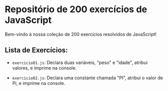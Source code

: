# Repositório de 200 exercícios de JavaScript

Bem-vindo à nossa coleção de 200 exercícios resolvidos de JavaScript! 

## Lista de Exercícios:

- `exercicio01.js`: Declara duas variáveis, "peso" e "idade", atribui valores, e imprime na console.

- `exercicio02.js`: Declara uma constante chamada "PI", atribui o valor de Pi, e imprime na console.